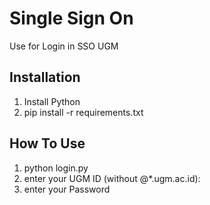 # Single Sign On
Use for Login in SSO UGM

## Installation
1. Install Python
2. pip install -r requirements.txt

## How To Use
1. python login.py
2. enter your UGM ID (without @*.ugm.ac.id):
3. enter your Password
